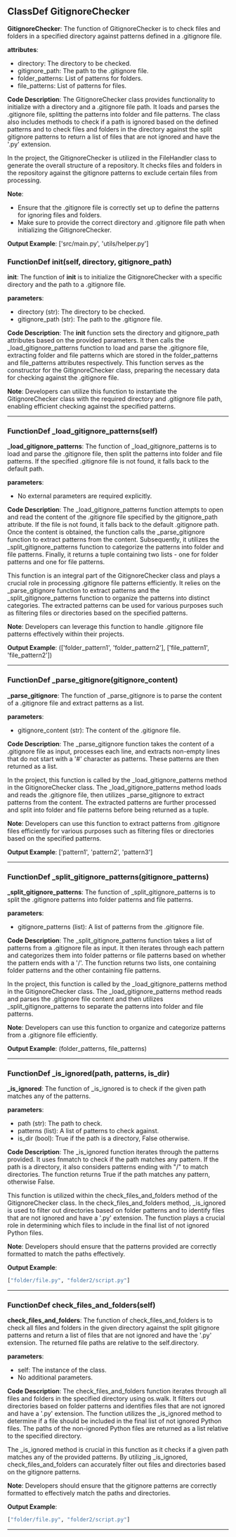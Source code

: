 ## ClassDef GitignoreChecker
**GitignoreChecker**: The function of GitignoreChecker is to check files and folders in a specified directory against patterns defined in a .gitignore file.

**attributes**:
- directory: The directory to be checked.
- gitignore_path: The path to the .gitignore file.
- folder_patterns: List of patterns for folders.
- file_patterns: List of patterns for files.

**Code Description**:
The GitignoreChecker class provides functionality to initialize with a directory and a .gitignore file path. It loads and parses the .gitignore file, splitting the patterns into folder and file patterns. The class also includes methods to check if a path is ignored based on the defined patterns and to check files and folders in the directory against the split gitignore patterns to return a list of files that are not ignored and have the '.py' extension.

In the project, the GitignoreChecker is utilized in the FileHandler class to generate the overall structure of a repository. It checks files and folders in the repository against the gitignore patterns to exclude certain files from processing.

**Note**:
- Ensure that the .gitignore file is correctly set up to define the patterns for ignoring files and folders.
- Make sure to provide the correct directory and .gitignore file path when initializing the GitignoreChecker.

**Output Example**:
['src/main.py', 'utils/helper.py']
### FunctionDef __init__(self, directory, gitignore_path)
**__init__**: The function of __init__ is to initialize the GitignoreChecker with a specific directory and the path to a .gitignore file.

**parameters**:
- directory (str): The directory to be checked.
- gitignore_path (str): The path to the .gitignore file.

**Code Description**:
The __init__ function sets the directory and gitignore_path attributes based on the provided parameters. It then calls the _load_gitignore_patterns function to load and parse the .gitignore file, extracting folder and file patterns which are stored in the folder_patterns and file_patterns attributes respectively. This function serves as the constructor for the GitignoreChecker class, preparing the necessary data for checking against the .gitignore file.

**Note**:
Developers can utilize this function to instantiate the GitignoreChecker class with the required directory and .gitignore file path, enabling efficient checking against the specified patterns.
***
### FunctionDef _load_gitignore_patterns(self)
**_load_gitignore_patterns**: The function of _load_gitignore_patterns is to load and parse the .gitignore file, then split the patterns into folder and file patterns. If the specified .gitignore file is not found, it falls back to the default path.

**parameters**:
- No external parameters are required explicitly.

**Code Description**:
The _load_gitignore_patterns function attempts to open and read the content of the .gitignore file specified by the gitignore_path attribute. If the file is not found, it falls back to the default .gitignore path. Once the content is obtained, the function calls the _parse_gitignore function to extract patterns from the content. Subsequently, it utilizes the _split_gitignore_patterns function to categorize the patterns into folder and file patterns. Finally, it returns a tuple containing two lists - one for folder patterns and one for file patterns.

This function is an integral part of the GitignoreChecker class and plays a crucial role in processing .gitignore file patterns efficiently. It relies on the _parse_gitignore function to extract patterns and the _split_gitignore_patterns function to organize the patterns into distinct categories. The extracted patterns can be used for various purposes such as filtering files or directories based on the specified patterns.

**Note**:
Developers can leverage this function to handle .gitignore file patterns effectively within their projects.

**Output Example**:
(['folder_pattern1', 'folder_pattern2'], ['file_pattern1', 'file_pattern2'])
***
### FunctionDef _parse_gitignore(gitignore_content)
**_parse_gitignore**: The function of _parse_gitignore is to parse the content of a .gitignore file and extract patterns as a list.

**parameters**:
- gitignore_content (str): The content of the .gitignore file.

**Code Description**:
The _parse_gitignore function takes the content of a .gitignore file as input, processes each line, and extracts non-empty lines that do not start with a '#' character as patterns. These patterns are then returned as a list.

In the project, this function is called by the _load_gitignore_patterns method in the GitignoreChecker class. The _load_gitignore_patterns method loads and reads the .gitignore file, then utilizes _parse_gitignore to extract patterns from the content. The extracted patterns are further processed and split into folder and file patterns before being returned as a tuple.

**Note**:
Developers can use this function to extract patterns from .gitignore files efficiently for various purposes such as filtering files or directories based on the specified patterns.

**Output Example**:
['pattern1', 'pattern2', 'pattern3']
***
### FunctionDef _split_gitignore_patterns(gitignore_patterns)
**_split_gitignore_patterns**: The function of _split_gitignore_patterns is to split the .gitignore patterns into folder patterns and file patterns.

**parameters**:
- gitignore_patterns (list): A list of patterns from the .gitignore file.

**Code Description**:
The _split_gitignore_patterns function takes a list of patterns from a .gitignore file as input. It then iterates through each pattern and categorizes them into folder patterns or file patterns based on whether the pattern ends with a '/'. The function returns two lists, one containing folder patterns and the other containing file patterns.

In the project, this function is called by the _load_gitignore_patterns method in the GitignoreChecker class. The _load_gitignore_patterns method reads and parses the .gitignore file content and then utilizes _split_gitignore_patterns to separate the patterns into folder and file patterns.

**Note**:
Developers can use this function to organize and categorize patterns from a .gitignore file efficiently.

**Output Example**:
(folder_patterns, file_patterns)
***
### FunctionDef _is_ignored(path, patterns, is_dir)
**_is_ignored**: The function of _is_ignored is to check if the given path matches any of the patterns.

**parameters**:
- path (str): The path to check.
- patterns (list): A list of patterns to check against.
- is_dir (bool): True if the path is a directory, False otherwise.

**Code Description**:
The _is_ignored function iterates through the patterns provided. It uses fnmatch to check if the path matches any pattern. If the path is a directory, it also considers patterns ending with "/" to match directories. The function returns True if the path matches any pattern, otherwise False. 

This function is utilized within the check_files_and_folders method of the GitignoreChecker class. In the check_files_and_folders method, _is_ignored is used to filter out directories based on folder patterns and to identify files that are not ignored and have a '.py' extension. The function plays a crucial role in determining which files to include in the final list of not ignored Python files.

**Note**:
Developers should ensure that the patterns provided are correctly formatted to match the paths effectively.

**Output Example**:
```python
["folder/file.py", "folder2/script.py"]
```
***
### FunctionDef check_files_and_folders(self)
**check_files_and_folders**: The function of check_files_and_folders is to check all files and folders in the given directory against the split gitignore patterns and return a list of files that are not ignored and have the '.py' extension. The returned file paths are relative to the self.directory.

**parameters**:
- self: The instance of the class.
- No additional parameters.

**Code Description**:
The check_files_and_folders function iterates through all files and folders in the specified directory using os.walk. It filters out directories based on folder patterns and identifies files that are not ignored and have a '.py' extension. The function utilizes the _is_ignored method to determine if a file should be included in the final list of not ignored Python files. The paths of the non-ignored Python files are returned as a list relative to the specified directory.

The _is_ignored method is crucial in this function as it checks if a given path matches any of the provided patterns. By utilizing _is_ignored, check_files_and_folders can accurately filter out files and directories based on the gitignore patterns.

**Note**:
Developers should ensure that the gitignore patterns are correctly formatted to effectively match the paths and directories.

**Output Example**:
```python
["folder/file.py", "folder2/script.py"]
```
***
